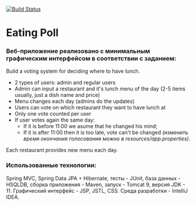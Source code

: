 
[![Build Status](https://travis-ci.org/AlexBezsh/eatingpoll.svg?branch=master)](https://travis-ci.org/AlexBezsh/eatingpoll)

# Eating Poll
### Веб-приложение реализовано с минимальным графическим интерфейсом в соответствии с заданием:

Build a voting system for deciding where to have lunch.

 * 2 types of users: admin and regular users
 * Admin can input a restaurant and it's lunch menu of the day (2-5 items usually, just a dish name and price)
 * Menu changes each day (admins do the updates)
 * Users can vote on which restaurant they want to have lunch at
 * Only one vote counted per user
 * If user votes again the same day:
    - If it is before 11:00 we asume that he changed his mind;
    - If it is after 11:00 then it is too late, vote can't be changed _(изменить время окончания голосования можно в resources/app.properties)_.
    
Each restaurant provides new menu each day.

### Использованные технологии: 
Spring MVC, Spring Data JPA + Hibernate, тесты - JUnit, база данных - HSQLDB, cборка приложения - Maven, запуск - Tomcat 9, версия JDK - 11. Графический интерфейс - JSP, JSTL, CSS. Cреда разработки - IntelliJ IDEA.
